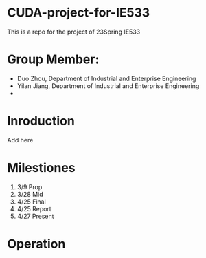 # CUDA-project-for-IE533

This is a repo for the project of 23Spring IE533

# Group Member:

* Duo Zhou, Department of Industrial and Enterprise Engineering
* Yilan Jiang, Department of Industrial and Enterprise Engineering
* 

# Inroduction

Add here

# Milestiones

1. 3/9 Prop
2. 3/28 Mid
3. 4/25 Final
4. 4/25 Report
5. 4/27 Present

# Operation
